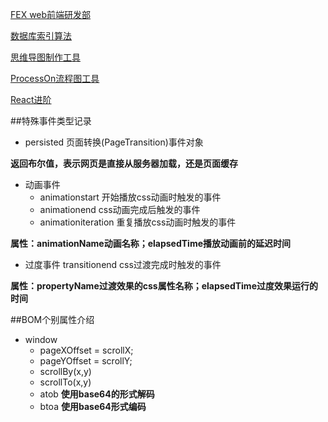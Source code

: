 [FEX web前端研发部](http://devfest14.qiniudn.com/Web/yog-framework-%E7%9B%B8%E5%AE%88%E9%BC%8E.pdf)

[数据库索引算法](http://blog.codinglabs.org/articles/theory-of-mysql-index.html)

[思维导图制作工具](https://app.wisemapping.com/c/maps/3/try)

[ProcessOn流程图工具](https://www.processon.com/diagrams)

[React进阶](http://yiminghe.me/learning-react/tutorial/zh-cn/advanced.html#/)

##特殊事件类型记录

+ persisted 页面转换(PageTransition)事件对象

**返回布尔值，表示网页是直接从服务器加载，还是页面缓存**
+ 动画事件
  - animationstart 开始播放css动画时触发的事件
  - animationend css动画完成后触发的事件
  - animationiteration 重复播放css动画时触发的事件

**属性：animationName动画名称；elapsedTime播放动画前的延迟时间**
+ 过度事件 transitionend css过渡完成时触发的事件

**属性：propertyName过渡效果的css属性名称；elapsedTime过度效果运行的时间**

##BOM个别属性介绍
+ window
  - pageXOffset = scrollX;
  - pageYOffset = scrollY;
  - scrollBy(x,y)
  - scrollTo(x,y)
  - atob **使用base64的形式解码**
  - btoa **使用base64形式编码**


